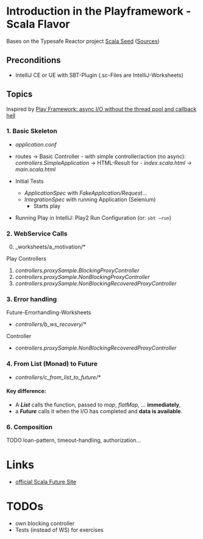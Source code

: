 # Introduction in the Playframework -Scala Flavor

Bases on the Typesafe Reactor project [Scala Seed](https://www.typesafe.com/activator/template/play-scala-reactive-platform-15v09)
([Sources](https://github.com/playframework/playframework/tree/master/templates/play-scala))

## Preconditions

- IntelliJ CE or UE with SBT-Plugin
  (.sc-Files are IntelliJ-Worksheets)

## Topics

Inspired by [Play Framework: async I/O without the thread pool and callback hell](http://engineering.linkedin.com/play/play-framework-async-io-without-thread-pool-and-callback-hell)

### 1. Basic Skeleton

- _application.conf_
- routes
   -> Basic Controller
      - with simple controller/action (no async): _controllers.SimpleApplication_
      -> HTML-Result for
          -  _index.scala.html_
          -> _main.scala.html_
    
- Initial Tests
    - _ApplicationSpec_ with _FakeApplication/Request_...
    - _IntegrationSpec_ with running Application (Selenium)
      - Starts play

- Running Play in IntelliJ: Play2 Run Configuration (or: `sbt ~run`)

### 2. WebService Calls

0. _worksheets/a_motivation/*

Play Controllers

1. _controllers.proxySample.BlockingProxyController_
2. _controllers.proxySample.NonBlockingProxyController_
3. _controllers.proxySample.NonBlockingRecoveredProxyController_

### 3. Error handling

Future-Errorhandling-Worksheets

- _controllers/b_ws_recovery/*_ 
  
Controller    

- _controllers.proxySample.NonBlockingRecoveredProxyController_

### 4. From List (Monad) to Future

- _controllers/c_from_list_to_future/*_

#### Key difference:

- A **_List_** calls the function, passed to _map_, _flatMap_, ... **immediately**,
- a **_Future_** calls it when the I/O has completed and **data is available**.

### 6. Composition

TODO loan-pattern, timeout-handling, authorization...


# Links

- [official Scala Future Site](http://docs.scala-lang.org/overviews/core/futures.html)

# TODOs
- own blocking controller
- Tests (instead of WS) for exercises